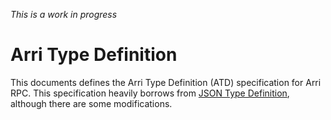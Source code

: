 _This is a work in progress_

# Arri Type Definition

This documents defines the Arri Type Definition (ATD) specification for Arri RPC. This specification heavily borrows from [JSON Type Definition](https://jsontypedef.com/), although there are some modifications.
